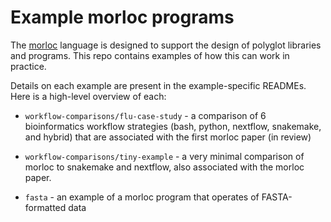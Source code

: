 # Example morloc programs

The [morloc](https://github.com/morloc-project/morloc) language is designed to
support the design of polyglot libraries and programs. This repo contains
examples of how this can work in practice.

Details on each example are present in the example-specific READMEs. Here is a
high-level overview of each:

 * `workflow-comparisons/flu-case-study` - a comparison of 6 bioinformatics
   workflow strategies (bash, python, nextflow, snakemake, and hybrid) that are
   associated with the first morloc paper (in review)

 * `workflow-comparisons/tiny-example` - a very minimal comparison of morloc to
   snakemake and nextflow, also associated with the morloc paper.

 * `fasta` - an example of a morloc program that operates of FASTA-formatted data
